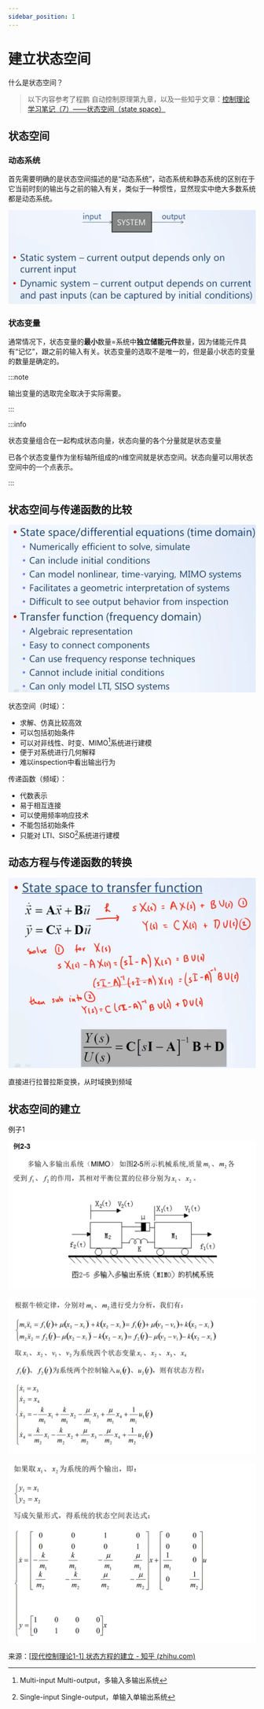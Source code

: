 ```yaml
---
sidebar_position: 1
---
```


# 建立状态空间

什么是状态空间？

> 以下内容参考了程鹏 自动控制原理第九章，以及一些知乎文章：[控制理论学习笔记（7）——状态空间（state space）](https://zhuanlan.zhihu.com/p/48661812)

## 状态空间

### 动态系统

首先需要明确的是状态空间描述的是“动态系统”，动态系统和静态系统的区别在于它当前时刻的输出与之前的输入有关，类似于一种惯性，显然现实中绝大多数系统都是动态系统。

![img](./assets/v2-fabfc5d005889390e30ea4c531778b28_1440w.webp)

### 状态变量

通常情况下，状态变量的**最小**数量=系统中**独立储能元件**数量，因为储能元件具有“记忆”，跟之前的输入有关。状态变量的选取不是唯一的，但是最小状态的变量的数量是确定的。

:::note

输出变量的选取完全取决于实际需要。

:::

:::info

状态变量组合在一起构成状态向量，状态向量的各个分量就是状态变量

已各个状态变量作为坐标轴所组成的n维空间就是状态空间。状态向量可以用状态空间中的一个点表示。

:::

## 状态空间与传递函数的比较

![img](./assets/v2-b8f4db8c96afc0fdb4133cb5d1fdb754_1440w.webp)

状态空间（时域）：

- 求解、仿真比较高效
- 可以包括初始条件
- 可以对非线性、时变、MIMO[^1]系统进行建模
- 便于对系统进行几何解释
- 难以inspection中看出输出行为

传递函数（频域）：

- 代数表示
- 易于相互连接
- 可以使用频率响应技术
- 不能包括初始条件
- 只能对 LTI、SISO[^2]系统进行建模

## 动态方程与传递函数的转换

![img](./assets/v2-834209d699a06550e797ae4608a82ea4_1440w.webp)

直接进行拉普拉斯变换，从时域换到频域

## 状态空间的建立

例子1

![img](./assets/v2-2476f67a1b3e90999c06c05c5355dc02_r.jpg)

![img](./assets/v2-90a863ba38daf0a786965b7be2e3f03c_r.jpg)

![img](./assets/v2-8ae6d3f0891f5e876f9129d23e920229_r.jpg)

来源：[[现代控制理论1-1\] 状态方程的建立 - 知乎 (zhihu.com)](https://zhuanlan.zhihu.com/p/398114249)





[^1]:Multi-input Multi-output，多输入多输出系统
[^2]: Single-input Single-output，单输入单输出系统
